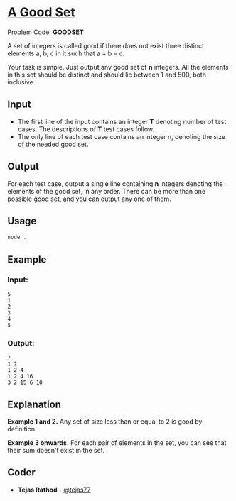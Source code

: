 
# [A Good Set](https://www.codechef.com/problems/GOODSET)
Problem Code: **GOODSET**

A set of integers is called good if there does not exist three distinct elements a, b, c in it such that a + b = c.

Your task is simple. Just output any good set of **n** integers. All the elements in this set should be distinct and should lie between 1 and 500, both inclusive.

## Input

- The first line of the input contains an integer **T** denoting number of test cases. The descriptions of **T** test cases follow.
- The only line of each test case contains an integer n, denoting the size of the needed good set.

## Output

For each test case, output a single line containing **n** integers denoting the elements of the good set, in any order. There can be more than one possible good set, and you can output any one of them.

## Usage
```sh
node .
```
## Example
### Input:
```
5
1
2
3
4
5
```
### Output:
```
7
1 2
1 2 4
1 2 4 16
3 2 15 6 10
```
## Explanation

**Example 1 and 2.** Any set of size less than or equal to 2 is good by definition.

**Example 3 onwards.** For each pair of elements in the set, you can see that their sum doesn't exist in the set.

## Coder

* **Tejas Rathod** - [@tejas77](https://github.com/tejas77)
